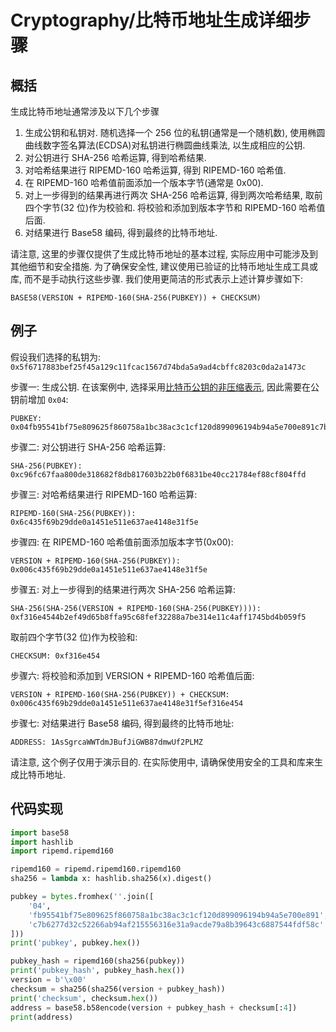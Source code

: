 # Cryptography/比特币地址生成详细步骤

## 概括

生成比特币地址通常涉及以下几个步骤

1. 生成公钥和私钥对. 随机选择一个 256 位的私钥(通常是一个随机数), 使用椭圆曲线数字签名算法(ECDSA)对私钥进行椭圆曲线乘法, 以生成相应的公钥.
2. 对公钥进行 SHA-256 哈希运算, 得到哈希结果.
3. 对哈希结果进行 RIPEMD-160 哈希运算, 得到 RIPEMD-160 哈希值.
4. 在 RIPEMD-160 哈希值前面添加一个版本字节(通常是 0x00).
5. 对上一步得到的结果再进行两次 SHA-256 哈希运算, 得到两次哈希结果, 取前四个字节(32 位)作为校验和. 将校验和添加到版本字节和 RIPEMD-160 哈希值后面.
6. 对结果进行 Base58 编码, 得到最终的比特币地址.

请注意, 这里的步骤仅提供了生成比特币地址的基本过程, 实际应用中可能涉及到其他细节和安全措施. 为了确保安全性, 建议使用已验证的比特币地址生成工具或库, 而不是手动执行这些步骤. 我们使用更简洁的形式表示上述计算步骤如下:

```text
BASE58(VERSION + RIPEMD-160(SHA-256(PUBKEY)) + CHECKSUM)
```

## 例子

假设我们选择的私钥为: `0x5f6717883bef25f45a129c11fcac1567d74bda5a9ad4cbffc8203c0da2a1473c`

步骤一: 生成公钥. 在该案例中, 选择采用[比特币公钥的非压缩表示](https://en.bitcoin.it/wiki/BIP_0137), 因此需要在公钥前增加 `0x04`:

```text
PUBKEY: 0x04fb95541bf75e809625f860758a1bc38ac3c1cf120d899096194b94a5e700e891c7b6277d32c52266ab94af215556316e31a9acde79a8b39643c6887544fdf58c
```

步骤二: 对公钥进行 SHA-256 哈希运算:

```text
SHA-256(PUBKEY): 0xc96fc67faa800de318682f8db817603b22b0f6831be40cc21784ef88cf804ffd
```

步骤三: 对哈希结果进行 RIPEMD-160 哈希运算:

```text
RIPEMD-160(SHA-256(PUBKEY)): 0x6c435f69b29dde0a1451e511e637ae4148e31f5e
```

步骤四: 在 RIPEMD-160 哈希值前面添加版本字节(0x00):

```text
VERSION + RIPEMD-160(SHA-256(PUBKEY)): 0x006c435f69b29dde0a1451e511e637ae4148e31f5e
```

步骤五: 对上一步得到的结果进行两次 SHA-256 哈希运算:

```text
SHA-256(SHA-256(VERSION + RIPEMD-160(SHA-256(PUBKEY)))): 0xf316e4544b2ef49d65b8ffa95c68fef32288a7be314e11c4aff1745bd4b059f5
```

取前四个字节(32 位)作为校验和:

```text
CHECKSUM: 0xf316e454
```

步骤六: 将校验和添加到 VERSION + RIPEMD-160 哈希值后面:

```text
VERSION + RIPEMD-160(SHA-256(PUBKEY)) + CHECKSUM: 0x006c435f69b29dde0a1451e511e637ae4148e31f5ef316e454
```

步骤七: 对结果进行 Base58 编码, 得到最终的比特币地址:

```text
ADDRESS: 1AsSgrcaWWTdmJBufJiGWB87dmwUf2PLMZ
```

请注意, 这个例子仅用于演示目的. 在实际使用中, 请确保使用安全的工具和库来生成比特币地址.

## 代码实现

```py
import base58
import hashlib
import ripemd.ripemd160

ripemd160 = ripemd.ripemd160.ripemd160
sha256 = lambda x: hashlib.sha256(x).digest()

pubkey = bytes.fromhex(''.join([
    '04',
    'fb95541bf75e809625f860758a1bc38ac3c1cf120d899096194b94a5e700e891',
    'c7b6277d32c52266ab94af215556316e31a9acde79a8b39643c6887544fdf58c'
]))
print('pubkey', pubkey.hex())

pubkey_hash = ripemd160(sha256(pubkey))
print('pubkey_hash', pubkey_hash.hex())
version = b'\x00'
checksum = sha256(sha256(version + pubkey_hash))
print('checksum', checksum.hex())
address = base58.b58encode(version + pubkey_hash + checksum[:4])
print(address)
```
